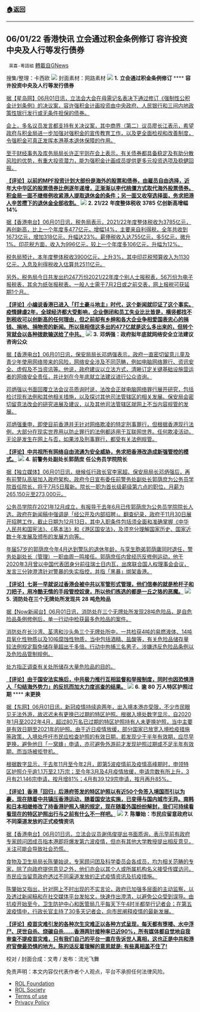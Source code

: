 ###  [:house:返回](README.md)
---


## 06/01/22 香港快讯 立会通过积金条例修订 容许投资中央及人行等发行债券
` 英喜-粵語組` [轉載自GNews](https://gnews.org/zh-hans/2644883/)

搜集/整理：卡西欧
 ![](https://assets.gnews.org/wp-content/uploads/2022/06/0601fenmian_1654097971.jpg) 
封面素材：网路素材
 ![](https://assets.gnews.org/wp-content/uploads/2022/06/2022-06-01-1_1654098139.png) 
**1.** **立会通过积金条例修订** **** **容许投资中央及人行等发行债券**
 
[据【星岛网】06月01日讯，立法会大会在毋需记名表决下通过修订《强制性公积金计划条例》的决议案，容许强积金计画投资由中央政府、人民银行和三间内地政策性银行发行或无条件担保的债券。](https://std.stheadline.com/realtime/article/1842251/即時-港聞-立會通過積金條例修訂-容許投資中央及人行等發行債券)
 
[会上，多名议员发言都支持有关决议案，其中商界（第二）议员廖长江表示，希望政府与积金局进一步加强对强积金的宣传教育工作，以及更全面检视和改善制度，令强积金可真正发挥本港基本退休保障的作用。](https://std.stheadline.com/realtime/article/1842251/即時-港聞-立會通過積金條例修訂-容許投資中央及人行等發行債券)
 
[至于财经事务及库务局局长许正宇则在会上表示，有关债券都具备稳定及有助分散风险的优势，有重大投资潜力，能为强积金计画成员提供更多元投资选项及稳健回报。](https://std.stheadline.com/realtime/article/1842251/即時-港聞-立會通過積金條例修訂-容許投資中央及人行等發行債券)
 
**[【评论】以前的MPF投资计划大部份是海外的股票和债券，由雇员自由选择，近年大中华区的股票债券比例逐年递增，正渐渐以李代桃僵方式取代海外股票债券。积金局一面不继修例收紧港人提取退休金的条件；另一面又收窄选择面，务求把港人辛苦攒下的退休金全部收割。](https://std.stheadline.com/realtime/article/1842251/即時-港聞-立會通過積金條例修訂-容許投資中央及人行等發行債券)**
 ![](https://assets.gnews.org/wp-content/uploads/2022/06/2022-06-01-2_1654098146.png) 
**2. 21/22** **年度整体税收** **3785** **亿创新高增幅** **14%**
 
[据【香港电台】06月01日讯，税务局表示，2021/22年度整体税收为3785亿元，再创新高，比上一个年度多477亿元，增幅14%，主要来自利得税，全年共收到1673亿元，增加318亿元，升幅达23%。薪俸税收入达755亿元，多5亿元，微升1%。印花税方面，收入为996亿元，较上一个年度多106亿元，升幅为12%。](https://news.rthk.hk/rthk/ch/component/k2/1651162-20220601.htm)
 
[税务局预计，本年度整体税收3900亿元，上升3%，其中印花税预算收入为1130亿元，入息及利得税收入估算共2511亿元。](https://news.rthk.hk/rthk/ch/component/k2/1651162-20220601.htm)
 
[另外，税务局今日共发出约247万份2021/22年度个别人士报税表，56万份为电子报税表，其余为纸张报税表。一般人士需于7月2日或之前交表，网上报税可获延期1个月。](https://news.rthk.hk/rthk/ch/component/k2/1651162-20220601.htm)
 
**[【评论】小编说香港已进入「打土豪斗地主」时代，这个新闻就印证了这个事实。疫情肆虐2年，全球经济都大受影响，企业倒闭和员工失业比比皆是，横竖都找不到税收可以创新高的任何理由，但之前却有乡绅和各大企业争相爱国表忠心的捐钱、捐地、捐物资的新闻。所以我相信这多出的477亿就是这么多出来的，但转个背就会以各种拨款输送给了中共。](https://news.rthk.hk/rthk/ch/component/k2/1651162-20220601.htm)**
 ![](https://assets.gnews.org/wp-content/uploads/2022/06/2022-06-01-3_1654098153.png) 
**3.** **邓炳强：政府拟年底就网络安全立法建议咨询公众**
 
[据【香港电台】06月01日讯，保安局局长邓炳强表示，政府一直密切留意儿童及青少年使用网络带来的风险，网络安全涉及不同范畴，例如电脑网络罪行、资讯安全、虚假及不当资讯等。他说，政府建议以立法方式，清晰订定关键基础设施营运者的网络安全责任，并计划在今年底就立法建议进行公众咨询。](https://news.rthk.hk/rthk/ch/component/k2/1651148-20220601.htm)
 
[邓炳强以书面回覆立法会议员质询时说，法改会正就电脑网络罪行展开研究，包括检讨现有法例和其他相关措施，以及探讨其他司法管辖区的相关发展。保安局会密切留意法改会的研究进展及建议，以及其他司法管辖区就网上不当内容规管的发展。](https://news.rthk.hk/rthk/ch/component/k2/1651148-20220601.htm)
 
[邓炳强重申，即使目前香港并无针对网络欺凌的特定刑事罪行，但根据香港现行法例，大部分在现实世界用以防止罪行的法例都适用于互联网世界。任何欺凌活动，无论是发生在网上与否，如果涉及刑事罪行，都受有关法例规管。](https://news.rthk.hk/rthk/ch/component/k2/1651148-20220601.htm)
 
**[【评论】中共视所有网络自由流通为安全威胁，务求把香港改造成新强管控的模式。](https://news.rthk.hk/rthk/ch/component/k2/1651148-20220601.htm)**
 ![](https://assets.gnews.org/wp-content/uploads/2022/06/2022-06-01-4_1654098158.png) 
**4.** **前警务处副处长郭荫庶** **任公务员学院院长**
 
[据【独立媒体】06月01日讯，继候任行政长官李家超、保安局局长邓炳强后，再有前警队高层加入政府架构，政府今日宣布委任前警务处副处长郭荫庶为公务员学院首任院长，将于7月5日履新。院长一职为首长级薪级第六点的职位，月薪为265,150元至273,000元。](https://www.inmediahk.net/node/政經/前警務處副處長郭蔭庶-任公務員學院院長)
 
[公务员学院在2021年12月成立，有报导于去年6月已传郭荫庶为公务员学院院长人选，政府在新闻稿中强调是「经公开及内部招聘」。翻查纪录，政府于11月30日展开招聘工作，截止日期为12月13日，其中入职条件包括须全面和准确掌握《中华人民共和国宪法》、《基本法》和《港区国安法》，及须充分理解国家历史、国家近数十年发展及颁布的发展方向等。](https://www.inmediahk.net/node/政經/前警務處副處長郭蔭庶-任公務員學院院長)
 
[年届57岁的郭荫庶今年4月达到警队的退休年龄，与孪生胞弟郭荫庸同时退任，警务处副处长（管理）一职由周一鸣接任。郭荫庶任内曾经历反修例运动，他于2020年3月曾以中国代表团身分前往瑞士日内瓦，出席联合国人权理事会会议，发言三分钟澄清针对警暴的失实指控，并指「黑暴」绑架香港。](https://www.inmediahk.net/node/政經/前警務處副處長郭蔭庶-任公務員學院院長)
 
**[【评论】七哥一早就说过香港会被中共以军管形式管理，他们信奉的就是枪杆子和刀把子，用冷酷无情的手段管控奴隶，所以他们拣选的都是一丘之狢的恶魔。](https://www.inmediahk.net/node/政經/前警務處副處長郭蔭庶-任公務員學院院長)**
 ![](https://assets.gnews.org/wp-content/uploads/2022/06/2022-06-01-5_1654098164.png) 
**5.** **消防处在三个无牌处所发现共** **28** **吨危险品**
 
[据【Now新闻台】06月01日讯，消防处在三个无牌处所发现28吨危险品，是自危险品条例修例后，单一行动中检获最多危险品的案件。](https://news.now.com/home/local/player?newsId=478034)
 
[消防处在长沙湾、荃湾和沙头角三个无牌处所中，一共检获4吨的易燃液体、14吨具氧化性物质以及10吨腐蚀性物质，当中包括酒精、盐酸等，有关危险品储存量较法例规定豁免储存量超出千多倍。行动中拘捕三名男子，涉嫌违反危险品条例以及危险品管制规例。](https://news.now.com/home/local/player?newsId=478034)
 
[处方指正调查有关处所储存大量危险品的目的。](https://news.now.com/home/local/player?newsId=478034)
 
**[【评论】由于国安法实施后，中共极力推行互相监督和举报制度，同时也因恐惧港人「勾结海外势力」的反抗而加大力度巡查的结果。](https://news.now.com/home/local/player?newsId=478034)**
 ![](https://assets.gnews.org/wp-content/uploads/2022/06/2022-06-01-6_1654098169.png) 
**6.** **逾** **80** **万人特区护照过期** **** **未更换**
 
[据【东网】06月01日讯，新冠疫情持续逾两年，出入境本港亦受限，不少市民眼见无法外游，故迟迟未有更换已过期的特区护照。根据入境处数字显示，自2020年1月至2022年4月，超过80万名已过期的特区护照持有人未更换护照，当中主要是有效日期至2021年的护照。由于近日疫情放缓，部分国家已放宽入境检疫措施等政策，入境处呼吁市民应检查护照的有效日期，若发现少于半年有效期，应尽早更换，避免他日「一窝蜂」申请，亦可避免外游前才发现护照过期或不足半年有效期，而当场被拒登机。](https://orientaldaily.on.cc/content/要聞港聞/odn-20220601-0601_00176_026/逾80萬人特區護照過期--未更換)
 
[根据数字显示，于去年11月至今年2月，即第5波疫情前及疫情高峰期时，申领特区护照介乎逾1.1万至2.1万宗；至今年3月及4月疫情放缓，申请宗数有所上升，3月有21,146宗申请，按月增81%；4月有39,129宗申请，按月再升85%。](https://orientaldaily.on.cc/content/要聞港聞/odn-20220601-0601_00176_026/逾80萬人特區護照過期--未更換)
 
**[【评论】香港「回归」后港府签发的特区护照以有近50个免签入境国而引以为豪，现在随着中共镇压香港运动，随着国安法实施，已变得与国内城市无异。南韩和日本相继修改了持香港护照入境的规定，现在随着外国纷纷解封，我们可持续看看现在的特区护照出行与之前有什么不一样吧。](https://orientaldaily.on.cc/content/要聞港聞/odn-20220601-0601_00176_026/逾80萬人特區護照過期--未更換)**
 ![](https://assets.gnews.org/wp-content/uploads/2022/06/2022-06-01-7_1654098175.png) 
**7.** **陈肇始：市民应留意政府以不同渠道发放的正式疫情资讯**
 
[据【香港电台】06月01日讯，立法会议员谢伟俊提出书面质询，表示早前有政府专家顾问团成员指本港即将爆发第六波疫情，但亦有其他大学教授提出相反意见，关注可能会导致社会恐慌。](https://news.rthk.hk/rthk/ch/component/k2/1651150-20220601.htm)
 
[食物及卫生局局长陈肇始说，专家顾问团及科学委员会各成员，均为相关范畴的专家，除了向政府提供意见之外，他们亦会以其个人或所属机构名义接受传媒访问，市民应当留意政府透过不同渠道发放的正式疫情资讯及抗疫措施。](https://news.rthk.hk/rthk/ch/component/k2/1651150-20220601.htm)
 
[陈肇始又指出，针对网上不时出现的不实言论，政府已加强多层面的主动监察，以及透过新闻稿和在社交媒体平台发帖文，快速作出澄清，以避免公众受到误导。由抗疫开始至今，卫生防护中心和医管局几乎每天下午4时半都举行记者会；在第五波疫情中，行政长官主持了30多天记者会，向市民阐释疫情的最新发展。](https://news.rthk.hk/rthk/ch/component/k2/1651150-20220601.htm)
 
**[【评论】疫苗灾难引发的各种次生灾难正以各种方式呈现，每天都有堕楼、水中浮尸、厌世自杀、烧碳自杀……香港两针接种率已近90%，所有媒体都自觉地自我审查不提疫苗灾难，只有我们自己的平台一直在告诉世人真相，这也正是中共和港府官僚最恐惧的地方。陈的话反着理解的意思就是: 有些真相盖不住了!](https://news.rthk.hk/rthk/ch/component/k2/1651150-20220601.htm)**
 
校对 / 封面合成：文粤 / 发布：流光飞舞

免责声明：本文内容仅代表作者个人观点，平台不承担任何法律风险。
  
- [ROL Foundation](https://rolfoundation.org/)
- [ROL Society](https://rolsociety.org/)
- [Terms of use](https://gnews.org/terms-of-use-3/)
- [Privacy Policy](https://gnews.org/privacy-policy/)
